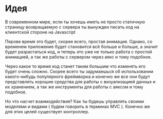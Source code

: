 # Идея

В современном мире, если ты хочешь иметь не просто статичную страницу возвращаемую с сервера
ты вынужден писать код на клиентской стороне на Javascript

Перове время это будет, скорее всего, простая анимация. Однако, со временем приложение
будет становится всё больше и больше, а значит будет разрастаться код, и теперь это уже не только работа с простой анимацией,
а так же работы с сервером через аякс и тому подобное.

Через какое то время код станет таким большим что изменять его будет очень сложно. Скорее всего ты
задумаешься об использовании какого-нибудь популярного фреймворка и конечно же все они будут представлять
хорошие средства для работы с визуализацией данных и их хранением, а так же инструменты для работы с аяксом и тому подобное.

Но что насчет взаимодействия? Как ты будешь управлять своими моделями и видами ( будем говорить в терминах MVC ).
Конечно же для этих целей существует контроллер.